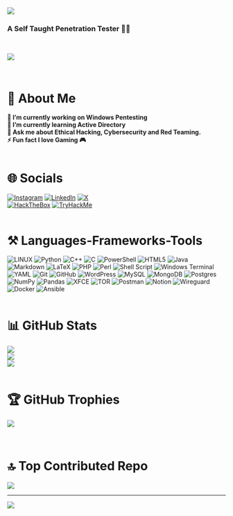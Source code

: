 <h1 align="">
    <img src="https://readme-typing-svg.herokuapp.com/?font=Righteous&size=35&center=false&vCenter=false&width=500&height=70&duration=4000&lines=Hi+There!+👋;+I'm+Aashwin+Sharma!;" />
</h1>

<h3 align="">A Self Taught Penetration Tester 👨‍💻</h3>
<br/>

![](https://media1.tenor.com/m/3HrIbcsMx-8AAAAC/f-society-mask.gif)

<br/>

# 💫 About Me
**🔭 I’m currently working on Windows Pentesting**<br>
**🌱 I’m currently learning Active Directory**<br>
**💬 Ask me about Ethical Hacking, Cybersecurity and Red Teaming.**<br>
**⚡ Fun fact I love Gaming 🎮** 
<br/><br/>

# 🌐 Socials
[![Instagram](https://img.shields.io/badge/Instagram-%23E4405F.svg?logo=Instagram&logoColor=white)](https://instagram.com/aashwins29) [![LinkedIn](https://img.shields.io/badge/LinkedIn-%230077B5.svg?logo=linkedin&logoColor=white)](https://linkedin.com/in/aashwin-sharma-a20158231) [![X](https://img.shields.io/badge/X-black.svg?logo=X&logoColor=white)](https://x.com/445hw1n) <br>[![HackTheBox](https://www.hackthebox.com/badge/image/886877)](https://app.hackthebox.com/profile/886877)
[![TryHackMe](https://tryhackme-badges.s3.amazonaws.com/445hw1n.png)](https://tryhackme.com/p/445hw1n)
<br/><br/>

# ⚒️ Languages-Frameworks-Tools 
![LINUX](https://camo.githubusercontent.com/b9326effec4bc941d648d79b2e24ed7c708122671d2540c3277596dc52d640f2/68747470733a2f2f696d672e736869656c64732e696f2f62616467652f4c696e75782d4643433632343f7374796c653d666f722d7468652d6261646765266c6f676f3d6c696e7578266c6f676f436f6c6f723d626c61636b) ![Python](https://img.shields.io/badge/python-3670A0?style=for-the-badge&logo=python&logoColor=ffdd54) ![C++](https://img.shields.io/badge/c++-%2300599C.svg?style=for-the-badge&logo=c%2B%2B&logoColor=white) ![C](https://img.shields.io/badge/c-%2300599C.svg?style=for-the-badge&logo=c&logoColor=white) ![PowerShell](https://img.shields.io/badge/PowerShell-%235391FE.svg?style=for-the-badge&logo=powershell&logoColor=white) ![HTML5](https://img.shields.io/badge/html5-%23E34F26.svg?style=for-the-badge&logo=html5&logoColor=white) ![Java](https://img.shields.io/badge/java-%23ED8B00.svg?style=for-the-badge&logo=openjdk&logoColor=white) ![Markdown](https://img.shields.io/badge/markdown-%23000000.svg?style=for-the-badge&logo=markdown&logoColor=white) ![LaTeX](https://img.shields.io/badge/latex-%23008080.svg?style=for-the-badge&logo=latex&logoColor=white) ![PHP](https://img.shields.io/badge/php-%23777BB4.svg?style=for-the-badge&logo=php&logoColor=white) ![Perl](https://img.shields.io/badge/perl-%2339457E.svg?style=for-the-badge&logo=perl&logoColor=white) ![Shell Script](https://img.shields.io/badge/shell_script-%23121011.svg?style=for-the-badge&logo=gnu-bash&logoColor=white) ![Windows Terminal](https://img.shields.io/badge/Windows%20Terminal-%234D4D4D.svg?style=for-the-badge&logo=windows-terminal&logoColor=white) ![YAML](https://img.shields.io/badge/yaml-%23ffffff.svg?style=for-the-badge&logo=yaml&logoColor=151515) ![Git](https://img.shields.io/badge/git-%23F05033.svg?style=for-the-badge&logo=git&logoColor=white) ![GitHub](https://img.shields.io/badge/github-%23121011.svg?style=for-the-badge&logo=github&logoColor=white) ![WordPress](https://img.shields.io/badge/WordPress-%23117AC9.svg?style=for-the-badge&logo=WordPress&logoColor=white) ![MySQL](https://img.shields.io/badge/mysql-4479A1.svg?style=for-the-badge&logo=mysql&logoColor=white) ![MongoDB](https://img.shields.io/badge/MongoDB-%234ea94b.svg?style=for-the-badge&logo=mongodb&logoColor=white) ![Postgres](https://img.shields.io/badge/postgres-%23316192.svg?style=for-the-badge&logo=postgresql&logoColor=white) ![NumPy](https://img.shields.io/badge/numpy-%23013243.svg?style=for-the-badge&logo=numpy&logoColor=white) ![Pandas](https://img.shields.io/badge/pandas-%23150458.svg?style=for-the-badge&logo=pandas&logoColor=white) ![XFCE](https://img.shields.io/badge/XFCE-%232284F2.svg?style=for-the-badge&logo=xfce&logoColor=white) ![TOR](https://img.shields.io/badge/tor-%237E4798.svg?style=for-the-badge&logo=tor-project&logoColor=white) ![Postman](https://img.shields.io/badge/Postman-FF6C37?style=for-the-badge&logo=postman&logoColor=white) ![Notion](https://img.shields.io/badge/Notion-%23000000.svg?style=for-the-badge&logo=notion&logoColor=white) ![Wireguard](https://img.shields.io/badge/wireguard-%2388171A.svg?style=for-the-badge&logo=wireguard&logoColor=white) ![Docker](https://img.shields.io/badge/docker-%230db7ed.svg?style=for-the-badge&logo=docker&logoColor=white) ![Ansible](https://img.shields.io/badge/ansible-%231A1918.svg?style=for-the-badge&logo=ansible&logoColor=white)
<br/><br/>

# 📊 GitHub Stats
![](https://github-readme-stats.vercel.app/api?username=A45hw1n&theme=gruvbox&hide_border=true&include_all_commits=true&count_private=true)<br/>
![](https://github-readme-streak-stats.herokuapp.com/?user=A45hw1n&theme=gruvbox&hide_border=true)<br/>
![](https://github-readme-stats.vercel.app/api/top-langs/?username=A45hw1n&theme=gruvbox&hide_border=true&include_all_commits=true&count_private=true&layout=compact)
<br/><br/>

# 🏆 GitHub Trophies
![](https://github-profile-trophy.vercel.app/?username=A45hw1n&theme=gruvbox&no-frame=false&no-bg=false&margin-w=4)
<br/><br/><br/>

<!-- ### 🐍 My Contributions 🐍
<hr>
<div align="center"> 
  <br>
  <img alt="snake eating my contributions" src="https://raw.githubusercontent.com/A45hw1n/A45hw1n/output/github-contribution-grid-snake.svg" />
  <br/><br/><br/>
</div> -->

# 🔝 Top Contributed Repo
![](https://github-contributor-stats.vercel.app/api?username=A45hw1n&limit=5&theme=gruvbox&combine_all_yearly_contributions=true)

---
[![](https://visitcount.itsvg.in/api?id=A45hw1n&icon=0&color=8)](https://visitcount.itsvg.in)

